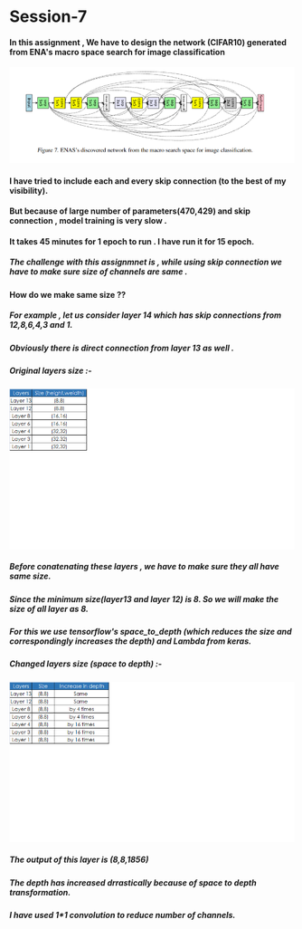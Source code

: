 # Session-7

#### In this assignment , We have to design the network (CIFAR10) generated from ENA's macro space search for image classification

![alt text](https://github.com/rp8081/Session-7/blob/master/enasdiscoverednetwork.png)

#### I have tried to include each and every skip connection (to the best of my visibility).							
#### But because of large number of parameters(470,429)  and skip connection , model training is very slow . 
####  It takes 45 minutes for 1 epoch to run	. I have run it for 15 epoch.

##### The challenge with this assignmnet is , while using skip connection we have to make sure size of channels are same .			

#### How do we make same size ??								
##### For example , let us consider layer 14 which has skip connections from 12,8,6,4,3 and 1.						
##### Obviously there is direct connection from layer 13 as well .			

##### Original layers size :- 

![alt text](https://github.com/rp8081/Session-7/blob/master/table1.png)

##### Before conatenating  these layers ,  we have to make sure they all have same size. 	
##### Since the minimum size(layer13 and layer 12) is 8. So we will make the size of all layer as 8.	
##### For this we use tensorflow's space_to_depth (which reduces the size and correspondingly increases the depth) and Lambda from keras.

##### Changed layers size (space to depth) :- 

![alt text](https://github.com/rp8081/Session-7/blob/master/table2.png)


##### The output of this  layer  is (8,8,1856) 				
##### The depth has increased drrastically because of space to depth transformation.				
				
##### I have used 1*1 convolution to reduce number of channels.				
		
				





